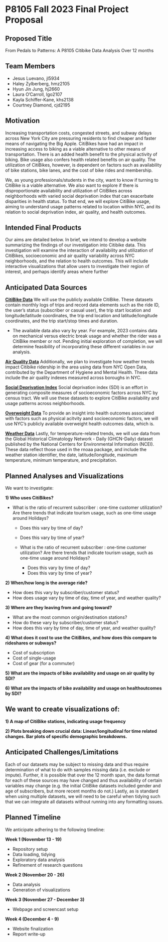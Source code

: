P8105 Fall 2023 Final Project Proposal
================

## Proposed Title

From Pedals to Patterns: A P8105 Citibike Data Analysis Over 12 months

## Team Members

- Jesus Luevano, jl5934<br>
- Haley Zylberberg, hmz2105<br>
- Hyun Jin Jung, hj2660<br>
- Laura O’Carroll, lgo2107<br>
- Kayla Schiffer-Kane, khs2138<br>
- Courtney Diamond, cjd2195<br>

## Motivation

Increasing transportation costs, congested streets, and subway delays
across New York City are pressuring residents to find cheaper and faster
means of navigating the Big Apple. CitiBikes have had an impact in
increasing access to biking as a viable alternative to other means of
transportation. There is an added health benefit to the physical
activity of biking. Bike usage also confers health related benefits on
air quality. The utilization of CitiBikes, however, is dependent on
factors such as availability of bike stations, bike lanes, and the cost
of bike rides and membership.

We, as young professionals/students in the city, want to know if turning
to CitiBike is a viable alternative. We also want to explore if there is
disproportionate availability and utilization of CitiBikes across
neighborhoods with varied social deprivation index that can exacerbate
disparities in health status. To that end, we will explore CitiBike
usage, aiming to understand usage patterns related to location within
NYC, and its relation to social deprivation index, air quality, and
health outcomes.

## Intended Final Products

Our aims are detailed below. In brief, we intend to develop a website
summarizing the findings of our investigation into Citibike data. This
investigation will examine the interaction of availability and
utilization of CitiBikes, socioeconomic and air quality variability
across NYC neighborhoods, and the relation to health outcomes. This will
include interactive visualizations that allow users to investigate their
region of interest, and perhaps identify areas where further

## Anticipated Data Sources

[**CitiBike Data**](https://s3.amazonaws.com/tripdata/index.html) We
will use the publicly available CitiBike. These datasets contain monthly
logs of trips and record data elements such as the ride ID, the user’s
status (subscriber or casual user), the trip start location and
longitude/latitude coordinates, the trip end location and
latitude/longitude coordinates, and the trip start/stop times and
duration.

- The available data also vary by year. For example, 2023 contains data
  on mechanical versus electric break usage and whether the rider was a
  CitiBike member or not. Pending initial exploration of completion, we
  will determine feasibility of incorporating these different variables
  in our analysis.

[**Air Quality
Data**](https://data.cityofnewyork.us/Environment/Air-Quality/c3uy-2p5r)
Additionally, we plan to investigate how weather trends impact Citibike
ridership in the area using data from NYC Open Data, contributed by the
Department of Hygiene and Mental Health. These data include the air
quality indexes measured across boroughs in NYC.

[**Social Deprivation
Index**](https://www.graham-center.org/maps-data-tools/social-deprivation-index.html)
Social deprivation index (SDI) is an effort in generating composite
measures of socioeconomic factors across NYC by census tract. We will
use these datasets to explore CitiBike availability and usage patterns
across neighborhoods.

[**Overweight
Data**](https://a816-dohbesp.nyc.gov/IndicatorPublic/Subtopic.aspx?theme_code=2,3&subtopic_id=113)
To provide an insight into health outcomes associated with factors such
as physical acitvity aand socioeconomic factors, we will use NYC’s
publicly available overweight health outcomes data, which is.

[**Weather
Data**](https://www.ncei.noaa.gov/metadata/geoportal/rest/metadata/item/gov.noaa.ncdc:C00861/html)
Lastly, for temperature-related trends, we will use data from the Global
Historical Climatology Network - Daily (GHCN-Daily) dataset published by
the National Centers for Environmental Information (NCEI). These data
reflect those used in the rnoaa package, and include the weather station
identifier, the date, latitude/longitude, maximum temperature, minimum
temperature, and precipitation.

## Planned Analyses and Visualizations

We want to investigate:

**1) Who uses CitiBikes?**

- What is the ratio of recurrent subscriber : one-time customer
  utilization? Are there trends that indicate tourism usage, such as
  one-time usage around Holidays?
  - Does this vary by time of day?

  - Does this vary by time of year?

  - What is the ratio of recurrent subscriber : one-time customer
    utilization? Are there trends that indicate tourism usage, such as
    one-time usage around Holidays?

    - Does this vary by time of day?
    - Does this vary by time of year?

**2) When/how long is the average ride?**

- How does this vary by subscriber/customer status?
- How does usage vary by time of day, time of year, and weather quality?

**3) Where are they leaving from and going toward?**

- What are the most common origin/destination stations?
- How do these vary by subscriber/customer status?
- How does this vary by time of day, time of year, and weather quality?

**4) What does it cost to use the CitiBikes, and how does this compare
to rideshares or subways?**

- Cost of subscription
- Cost of single-usage
- Cost of gear (for a commuter)

**5) What are the impacts of bike availability and usage on air quality
by SDI?**

**6) What are the impacts of bike availability and usage on
healthoutcomes by SDI?**

## We want to create visualizations of:

**1) A map of CitiBike stations, indicating usage frequency**

**2) Plots breaking down crucial data: Linear/longitudinal for time
related changes. Bar plots of specific demographic breakdowns.**

## Anticipated Challenges/Limitations

Each of our datasets may be subject to missing data and thus require
determination of what to do with samples missing data (i.e. exclude or
impute). Further, it is possible that over the 12 month span, the data
format for each of these sources may have changed and thus availability
of certain variables may change (e.g. the initial CitiBike datasets
included gender and age of subscribers, but more recent months do not.)
Lastly, as is standard when using multiple datasets, we will need to be
careful when tidying such that we can integrate all datasets without
running into any formatting issues.

## Planned Timeline

We anticipate adhering to the following timeline:

**Week 1 (November 13 - 19)**

- Repository setup
- Data loading, tidying
- Exploratory data analysis
- Refinement of research questions

**Week 2 (November 20 - 26)**

- Data analysis
- Generation of visualizations

**Week 3 (November 27 - December 3)**

- Webpage and screencast setup

**Week 4 (December 4 - 9)**

- Website finalization
- Report write-up
